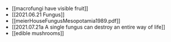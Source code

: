 * [[macrofungi have visible fruit]]
* [[2021.06.21 Fungus]]
* [[meierHouseFungusMesopotamia1989.pdf]]
* [[2021.07.21a A single fungus can destroy an entire way of life]]
* [[edible mushrooms]]
